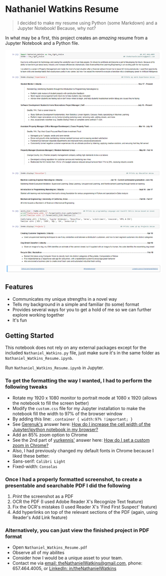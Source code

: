 # Nathaniel Watkins Resume
> I decided to make my resume using Python (some Markdown) and a Jupyter Notebook!  Because, why not?

In what may be a first, this project creates an _amazing_ resume from a Jupyter Notebook and a Python file.

![Resume screenshot](https://github.com/TheNathanielWatkins/resume/blob/master/Nathaniel_Watkins_Resume.PNG)

## Features
- Communicates my unique strengths in a novel way
- Tells my background in a simple and familiar (to some) format
- Provides several ways for you to get a hold of me so we can further explore working together
- It's fun

## Getting Started

This notebook does not rely on any external packages except for the included `Nathaniel_Watkins.py` file, just make sure it's in the same folder as `Nathaniel_Watkins_Resume.ipynb`.

Run `Nathaniel_Watkins_Resume.ipynb` in Jupyter.

### To get the formatting the way I wanted, I had to perform the following tweaks
- Rotate my 1920 x 1080 monitor to portrait mode at 1080 x 1920 (allows the notebook to fill the screen better)
- Modify the `custom.css` file for my Jupyter installation to make the notebook fill the width to 97% of the browser window
 - By adding this line: `.container { width:97% !important; }`
 - See [Gerenuk's](https://stackoverflow.com/users/815443/gerenuk) answer here: [How do I increase the cell width of the Jupyter/ipython notebook in my browser?](https://stackoverflow.com/questions/21971449/how-do-i-increase-the-cell-width-of-the-jupyter-ipython-notebook-in-my-browser)
- Add an 85% zoom option to Chrome
 - See the 2nd part of [yurkennis'](https://superuser.com/users/53983/yurkennis) answer here: [How do I set a custom zoom in Chrome?](https://superuser.com/questions/463185/how-do-i-set-a-custom-zoom-in-chrome)
- Also, I had previously changed my default fonts in Chrome because I liked these better:
 - Sans-serif: `Calibri Light`
 - Fixed-width: `Consolas`

### Once I had a properly formatted screenshot, to create a presentable and searchable PDF I did the following
1. _Print_ the screenshot as a PDF
2. OCR the PDF (I used Adobe Reader X's Recognize Text feature)
3. Fix the OCR's mistakes (I used Reader X's 'Find First Suspect' feature)
4. Add hyperlinks on top of the relevant sections of the PDF (again, using Reader's Add Link feature)

### Alternatively, you can just view the finished project in PDF format
- Open `Nathaniel_Watkins_Resume.pdf`
- Observe all of my abilites
- Consider how I would be a unique asset to your team.
- Contact me via [email: theNathanielWatkins@gmail.com](mailto:theNathanielWatkins@gmail.com), phone: 657.464.4005, or [LinkedIn: in/theNathanielWatkins](https://www.linkedin.com/in/thenathanielwatkins/)
